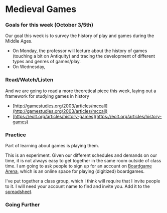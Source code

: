 # Medieval Games

### Goals for this week (October 3/5th)

Our goal this week is to survey the history of play and games during the Middle Ages.&#x20;

* On Monday, the professor will lecture about the history of games (touching a bit on Antiquity) and tracing the development of different types and genres of games/play.&#x20;
* On Wednesday,



### Read/Watch/Listen



And we are going to read a more theoretical piece this week, laying out a framework for studying games in history

* [http://gamestudies.org/2003/articles/mccall](http://gamestudies.org/2003/articles/mccall)
* [https://eolt.org/articles/history-games](https://eolt.org/articles/history-games)

### Practice

Part of learning about games is playing them.&#x20;

This is an experiment. Given our different schedules and demands on our time, it is not always easy to get together in the same room outside of class time. I am going to ask people to sign up for an account on [Boardgame Arena](https://boardgamearena.com/welcome), which is an online space for playing (digitized) boardgames.&#x20;

I've put together a class group, which I think will require that I invite people to it. I will need your account name to find and invite you. Add it to the [spreadsheet](https://docs.google.com/spreadsheets/d/11qySQYeDCusmpIE28vK8rXUAB9KG5S8Ex-gD5SdNE6g/edit?usp=sharing).



### Going Further

